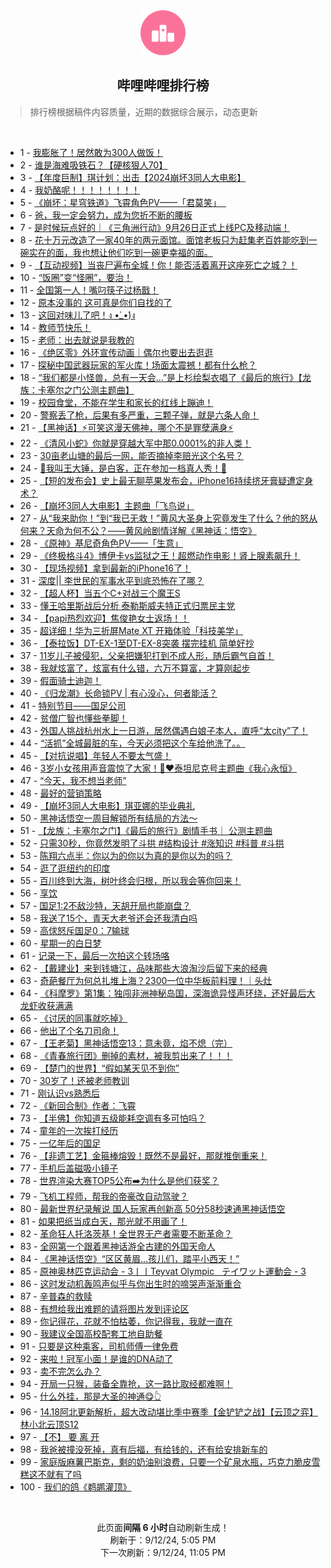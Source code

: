 <div align="center">
    <img src="./assets/icon_rank.png" alt="logo" />
    <h2>哔哩哔哩排行榜</h>
</div>

> 排行榜根据稿件内容质量，近期的数据综合展示，动态更新

<br />

<ul><li><span>1 - <a href=https://www.bilibili.com/BV1gBp7enES8>我膨胀了！居然敢为300人做饭！</a></span></li><li><span>2 - <a href=https://www.bilibili.com/BV1kepjePEPz>谁是海难吸铁石？【硬核狠人70】</a></span></li><li><span>3 - <a href=https://www.bilibili.com/BV1UxpEe7Ej3>【年度巨制】琪计划：出击【2024崩坏3同人大电影】</a></span></li><li><span>4 - <a href=https://www.bilibili.com/BV1Z2421Z7ha>我奶酪呢！！！！！！！！</a></span></li><li><span>5 - <a href=https://www.bilibili.com/BV1s2pBevEoN>《崩坏：星穹铁道》飞霄角色PV——「君莫笑」&nbsp;&nbsp;‌</a></span></li><li><span>6 - <a href=https://www.bilibili.com/BV1wop7eMEtd>爸，我一定会努力，成为您折不断的腰板</a></span></li><li><span>7 - <a href=https://www.bilibili.com/BV1Shppe8EaZ>是时候玩点好的｜《三角洲行动》9月26日正式上线PC及移动端！</a></span></li><li><span>8 - <a href=https://www.bilibili.com/BV1sBpae2EMi>花十万元改造了一家40年的两元面馆。面馆老板只为赶集老百姓能吃到一碗实在的面，我也想让他们吃到一碗更幸福的面。</a></span></li><li><span>9 - <a href=https://www.bilibili.com/BV1g5pqeBEXP>【互动视频】当丧尸遍布全城！你！能否活着离开这座死亡之城？！</a></span></li><li><span>10 - <a href=https://www.bilibili.com/BV11up7egEDP>“饭圈”变“怪圈”，要治！</a></span></li><li><span>11 - <a href=https://www.bilibili.com/BV1qXpneqEBK>全国第一人！嘴叼筷子过杨戬！</a></span></li><li><span>12 - <a href=https://www.bilibili.com/BV1ifppe3E4c>原本没事的&nbsp;这可真是你们自找的了</a></span></li><li><span>13 - <a href=https://www.bilibili.com/BV1C1pseZEhN>这回对味儿了吧！ง&nbsp;•̀_•́)ง</a></span></li><li><span>14 - <a href=https://www.bilibili.com/BV1Rm48eiE6C>教师节快乐！</a></span></li><li><span>15 - <a href=https://www.bilibili.com/BV1SapseqEQx>老师：出去就说是我教的</a></span></li><li><span>16 - <a href=https://www.bilibili.com/BV1yqpnemERm>《绝区零》外环宣传动画｜偶尔也要出去逛逛</a></span></li><li><span>17 - <a href=https://www.bilibili.com/BV1BmpEeAENT>探秘中国武器玩家的军火库！场面太震撼！都有什么枪？</a></span></li><li><span>18 - <a href=https://www.bilibili.com/BV17y4ae7Ezz>“我们都是小怪兽，总有一天会…”是上杉绘梨衣唱了《最后的旅行》【龙族：卡塞尔之门公测主题曲】</a></span></li><li><span>19 - <a href=https://www.bilibili.com/BV1W7pJekE3G>校园食堂，不能在学生和家长的红线上蹦迪！</a></span></li><li><span>20 - <a href=https://www.bilibili.com/BV1wop7eMEja>警察丢了枪，后果有多严重，三颗子弹，就是六条人命！</a></span></li><li><span>21 - <a href=https://www.bilibili.com/BV1yup4ewEKz>【黑神话】⚡️可笑这漫天佛神，哪个不是罪孽满身⚡️</a></span></li><li><span>22 - <a href=https://www.bilibili.com/BV1v84Ye1Evf>《清风小蛇》你就是穿越大军中那0.0001%的非人类！</a></span></li><li><span>23 - <a href=https://www.bilibili.com/BV1Zo4BeYEBk>30亩老山塘的最后一网，能否摘掉李赔光这个名号？</a></span></li><li><span>24 - <a href=https://www.bilibili.com/BV1414heoEAh>🔨我叫王大锤，是白客，正在参加一档真人秀！🔨</a></span></li><li><span>25 - <a href=https://www.bilibili.com/BV1GmpWeBEje>【短的发布会】史上最无聊苹果发布会，iPhone16持续挤牙膏疑遭定身术？</a></span></li><li><span>26 - <a href=https://www.bilibili.com/BV1XjpEeWEex>【崩坏3同人大电影】主题曲「飞鸟说」</a></span></li><li><span>27 - <a href=https://www.bilibili.com/BV1fGpeeGEXE>从“我来助你！”到“我已无救！”黄风大圣身上究竟发生了什么？他的怒从何来？天命为何不公？——黄风岭剧情详解《黑神话：悟空》</a></span></li><li><span>28 - <a href=https://www.bilibili.com/BV1Mj4zeSEqW>《原神》基尼奇角色PV——「生意」</a></span></li><li><span>29 - <a href=https://www.bilibili.com/BV1QbpsezEjS>《终极格斗4》博伊卡vs监狱之王！超燃动作电影！肾上腺素飙升！</a></span></li><li><span>30 - <a href=https://www.bilibili.com/BV1PPpseoEAp>【现场视频】拿到最新的iPhone16了！</a></span></li><li><span>31 - <a href=https://www.bilibili.com/BV1HCpneyEnv>深度||&nbsp;李世民的军事水平到底恐怖在了哪？</a></span></li><li><span>32 - <a href=https://www.bilibili.com/BV1ZJpieLEwQ>【超人杯】当五个C+对战三个魔王S</a></span></li><li><span>33 - <a href=https://www.bilibili.com/BV15A4zebEz3>懂王哈里斯战后分析&nbsp;泰勒斯威夫特正式归票民主党</a></span></li><li><span>34 - <a href=https://www.bilibili.com/BV1aLpje7Ecf>【papi热烈欢迎】焦俊艳女士返场！！</a></span></li><li><span>35 - <a href=https://www.bilibili.com/BV1Fz4aeDEjD>超详细！华为三折屏Mate&nbsp;XT&nbsp;开箱体验「科技美学」</a></span></li><li><span>36 - <a href=https://www.bilibili.com/BV1WapjeiEMt>【泰拉饭】DT-EX-1至DT-EX-8突袭&nbsp;摆完挂机&nbsp;简单好抄</a></span></li><li><span>37 - <a href=https://www.bilibili.com/BV1mc4heoErH>11岁儿子被侵犯，父亲把嫌犯打到不成人形，随后霸气自首！</a></span></li><li><span>38 - <a href=https://www.bilibili.com/BV1GapLe2Eyg>我就炫富了，炫富有什么错，六万不算富，才算刚起步</a></span></li><li><span>39 - <a href=https://www.bilibili.com/BV1QUpveiEgf>假面骑士迪迦！</a></span></li><li><span>40 - <a href=https://www.bilibili.com/BV1XK4zexEZc>《归龙潮》长命锁PV&nbsp;|&nbsp;有心没心，何者能活？</a></span></li><li><span>41 - <a href=https://www.bilibili.com/BV1sr4BeCE1w>特别节目——国足公司</a></span></li><li><span>42 - <a href=https://www.bilibili.com/BV1hqpBerEVv>贫僧广智也懂些拳脚！</a></span></li><li><span>43 - <a href=https://www.bilibili.com/BV1pxpWeXEXF>外国人挑战杭州水上一日游，居然偶遇白娘子本人，直呼“太city”了！</a></span></li><li><span>44 - <a href=https://www.bilibili.com/BV1RXpEefEma>“活抓”全城最脏的车，今天必须把这个车给他洗了。。</a></span></li><li><span>45 - <a href=https://www.bilibili.com/BV1fTpneMEWf>【对抗说唱】年轻人不要太气盛！</a></span></li><li><span>46 - <a href=https://www.bilibili.com/BV1dKpjepExv>3岁小女孩用声音震惊了大家！🥹❤️泰坦尼克号主题曲《我心永恒》</a></span></li><li><span>47 - <a href=https://www.bilibili.com/BV1EtHme1ESg>“今天，我不想当老师”</a></span></li><li><span>48 - <a href=https://www.bilibili.com/BV1pspGeRETU>最好的营销策略</a></span></li><li><span>49 - <a href=https://www.bilibili.com/BV13spneoEcN>【崩坏3同人大电影】琪亚娜的毕业典礼</a></span></li><li><span>50 - <a href=https://www.bilibili.com/BV1jNpzepELj>黑神话悟空一周目解锁所有结局的方法～</a></span></li><li><span>51 - <a href=https://www.bilibili.com/BV1JE4hejE7N>【龙族：卡塞尔之门】《最后的旅行》剧情手书｜&nbsp;公测主题曲</a></span></li><li><span>52 - <a href=https://www.bilibili.com/BV1kGpLe8EGp>只需30秒，你竟然发明了斗拱&nbsp;#结构设计&nbsp;#涨知识&nbsp;#科普&nbsp;#斗拱</a></span></li><li><span>53 - <a href=https://www.bilibili.com/BV17UpEeYEWT>陈翔六点半：你以为的你以为真的是你以为的吗？</a></span></li><li><span>54 - <a href=https://www.bilibili.com/BV1CupLeaEwb>逛了逛纽约的印度</a></span></li><li><span>55 - <a href=https://www.bilibili.com/BV1Wgp4ehETC>百川终到大海，树叶终会归根，所以我会等你回来！</a></span></li><li><span>56 - <a href=https://www.bilibili.com/BV1YSpqeyEoe>享饮</a></span></li><li><span>57 - <a href=https://www.bilibili.com/BV1Wd4YeZEqG>国足1:2不敌沙特，天胡开局也能崩盘？</a></span></li><li><span>58 - <a href=https://www.bilibili.com/BV1xipneJEuR>我送了15个，青天大老爷还会还我清白吗</a></span></li><li><span>59 - <a href=https://www.bilibili.com/BV13Bp7enEba>高俅怒斥国足0：7输球</a></span></li><li><span>60 - <a href=https://www.bilibili.com/BV1bkp7emEZs>星期一的白日梦</a></span></li><li><span>61 - <a href=https://www.bilibili.com/BV1VypWe6E7b>记录一下，最后一次拍这个转场咯</a></span></li><li><span>62 - <a href=https://www.bilibili.com/BV1G9pjeHEiH>【戴建业】来到钱塘江，品味那些大浪淘沙后留下来的经典</a></span></li><li><span>63 - <a href=https://www.bilibili.com/BV1KDp7eGEPH>奇葩餐厅为何总扎堆上海？2300一位中华板前料理！｜头灶</a></span></li><li><span>64 - <a href=https://www.bilibili.com/BV1EmpEePEPS>《科摩罗》第1集：独闯非洲神秘岛国，深海诡异怪声环绕，还好最后大龙虾收获满满</a></span></li><li><span>65 - <a href=https://www.bilibili.com/BV1eb4heBEL6>《讨厌的同事就吃掉》</a></span></li><li><span>66 - <a href=https://www.bilibili.com/BV1iypxeEEjd>他出了个名刀司命！</a></span></li><li><span>67 - <a href=https://www.bilibili.com/BV19JpneFEeM>【王老菊】黑神话悟空13：意未竟，焰不熄（完）</a></span></li><li><span>68 - <a href=https://www.bilibili.com/BV1DVpxezEYV>《青春旅行团》删掉的素材，被我剪出来了！！！</a></span></li><li><span>69 - <a href=https://www.bilibili.com/BV1NQp7erEbN>【楚门的世界】“假如某天见不到你”</a></span></li><li><span>70 - <a href=https://www.bilibili.com/BV1MEpxeTEY3>30岁了！还被老师教训</a></span></li><li><span>71 - <a href=https://www.bilibili.com/BV1rVpLefECk>刚认识vs熟悉后</a></span></li><li><span>72 - <a href=https://www.bilibili.com/BV1Nypse8Ee1>《新回合制》作者：飞霄</a></span></li><li><span>73 - <a href=https://www.bilibili.com/BV1jM4m1a724>【半佛】你知道五级能耗空调有多可怕吗？</a></span></li><li><span>74 - <a href=https://www.bilibili.com/BV1BmpEeAEun>童年的一次挨打经历</a></span></li><li><span>75 - <a href=https://www.bilibili.com/BV1kPpeemEhR>一亿年后的国足</a></span></li><li><span>76 - <a href=https://www.bilibili.com/BV1Gfp8esER1>【非遗工艺】金箍棒熔毁！既然不是最好，那就推倒重来！</a></span></li><li><span>77 - <a href=https://www.bilibili.com/BV1K74qe3Er6>手机后盖磁吸小镜子</a></span></li><li><span>78 - <a href=https://www.bilibili.com/BV1fypEeNEZt>世界渲染大赛TOP5公布➡️为什么是他们获奖？</a></span></li><li><span>79 - <a href=https://www.bilibili.com/BV1Xv4YeGED3>飞机工程师，帮我的帝豪改自动驾驶？</a></span></li><li><span>80 - <a href=https://www.bilibili.com/BV1FipxeRECe>最新世界纪录解说&nbsp;国人玩家再创新高&nbsp;50分58秒速通黑神话悟空</a></span></li><li><span>81 - <a href=https://www.bilibili.com/BV1b7pqeiEDV>如果把纸当成白天，那光就不用画了！</a></span></li><li><span>82 - <a href=https://www.bilibili.com/BV1WjpJeVEmh>革命狂人托洛茨基！全世界无产者需要不断革命？</a></span></li><li><span>83 - <a href=https://www.bilibili.com/BV1aGpxegET9>全网第一个跟着黑神话游全古建的外国天命人</a></span></li><li><span>84 - <a href=https://www.bilibili.com/BV1VMpqekEpi>《黑神话悟空》“区区黄眉...孩儿们，踏平小西天！”</a></span></li><li><span>85 - <a href=https://www.bilibili.com/BV1DwpJeXECe>原神奥林匹克运动会&nbsp;-&nbsp;3丨丨Teyvat&nbsp;Olympic&nbsp;&nbsp;&nbsp;テイワット運動会&nbsp;-&nbsp;3</a></span></li><li><span>86 - <a href=https://www.bilibili.com/BV19KpveKENg>这时发动机轰鸣声似乎与你出生时的啼哭声渐渐重合</a></span></li><li><span>87 - <a href=https://www.bilibili.com/BV1ojpeezEvA>辛普森的救赎</a></span></li><li><span>88 - <a href=https://www.bilibili.com/BV1YJpaefEs1>有想给我出难题的请将图片发到评论区</a></span></li><li><span>89 - <a href=https://www.bilibili.com/BV1WjpJeVEPC>你记得花，花就不怕枯萎，你记得我，我就一直在</a></span></li><li><span>90 - <a href=https://www.bilibili.com/BV1yZpYeQE9w>我建议全国高校配套工地自助餐</a></span></li><li><span>91 - <a href=https://www.bilibili.com/BV128pEeyEsd>只要是这种乘客，司机师傅一律免费</a></span></li><li><span>92 - <a href=https://www.bilibili.com/BV1frpjebEFL>来啦！冠军小面！是谁的DNA动了</a></span></li><li><span>93 - <a href=https://www.bilibili.com/BV1Zr48erERk>卖不完怎么办？</a></span></li><li><span>94 - <a href=https://www.bilibili.com/BV1zvpvejEhm>开局一只猴，装备全靠抢，这一路比取经都难啊！</a></span></li><li><span>95 - <a href=https://www.bilibili.com/BV1ch4zegEmr>什么外挂，那是大圣的神通😋👆</a></span></li><li><span>96 - <a href=https://www.bilibili.com/BV1Ys4BesENw>14.18阿北更新解析，超大改动堪比季中赛季【金铲铲之战】【云顶之弈】林小北云顶S12</a></span></li><li><span>97 - <a href=https://www.bilibili.com/BV1Ww4BegEb2>【不】&nbsp;要&nbsp;离&nbsp;开</a></span></li><li><span>98 - <a href=https://www.bilibili.com/BV1qZHDeQEEX>我爸被撞没死掉，真有后福，有给钱的，还有给安排新车的</a></span></li><li><span>99 - <a href=https://www.bilibili.com/BV1E4pJeiEQz>家庭版麻薯巴斯克，剩的奶油别浪费，只要一个矿泉水瓶，巧克力脆皮雪糕这不就有了吗</a></span></li><li><span>100 - <a href=https://www.bilibili.com/BV1by4hetEAf>我们的鸽《鹈鹕灌顶》</a></span></li></ul>

<br />

<p align=center>此页面<strong>间隔 6 小时</strong>自动刷新生成！<br>刷新于：9/12/24, 5:05 PM<br>下一次刷新：9/12/24, 11:05 PM</p>